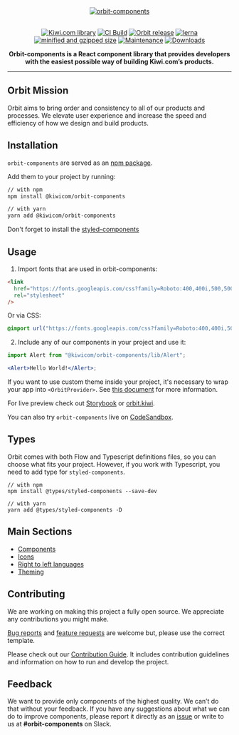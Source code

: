 <div align="center">
  <a href="https://orbit.kiwi" target="_blank">
    <img alt="orbit-components" src="https://images.kiwi.com/common/orbit-logo-full.png" srcset="https://images.kiwi.com/common/orbit-logo-full@2x.png 2x" />
  </a>
</div>

<br />

<div align="center">

[![Kiwi.com library](https://img.shields.io/badge/Kiwi.com-library-00A991?style=flat-square)](https://code.kiwi.com) [![CI Build](https://img.shields.io/github/actions/workflow/status/kiwicom/orbit/test.yml?branch=master&style=flat-square)](https://github.com/kiwicom/orbit/actions/workflows/test.yml) [![Orbit release](https://img.shields.io/github/package-json/v/kiwicom/orbit?filename=packages%2Forbit-components%2Fpackage.json&style=flat-square)](https://github.com/kiwicom/orbit/blob/master/packages/orbit-components/package.json#L3) [![lerna](https://img.shields.io/badge/maintained%20with-lerna-cc00ff.svg?style=flat-square)](https://lerna.js.org/) [![minified and gzipped size](https://img.shields.io/bundlephobia/minzip/@kiwicom/orbit-components@latest?style=flat-square)](https://bundlephobia.com/package/@kiwicom/orbit-components) [![Maintenance](https://img.shields.io/npms-io/maintenance-score/@kiwicom/orbit-components?style=flat-square)](https://github.com/kiwicom/orbit) [![Downloads](https://img.shields.io/npm/dm/@kiwicom/orbit-components?style=flat-square)](https://www.npmjs.com/package/@kiwicom/orbit-components)

<strong>Orbit-components is a React component library that provides developers with the easiest possible way of building Kiwi.com’s products.</strong>

</div>

---

## Orbit Mission

Orbit aims to bring order and consistency to all of our products and processes. We elevate user experience and increase the speed and efficiency of how we design and build products.

## Installation

`orbit-components` are served as an [npm package](https://www.npmjs.com/package/@kiwicom/orbit-components).

Add them to your project by running:

```bash
// with npm
npm install @kiwicom/orbit-components

// with yarn
yarn add @kiwicom/orbit-components
```

Don't forget to install the [styled-components](https://github.com/styled-components/styled-components/)

## Usage

1. Import fonts that are used in orbit-components:

```html
<link
  href="https://fonts.googleapis.com/css?family=Roboto:400,400i,500,500i,700"
  rel="stylesheet"
/>
```

Or via CSS:

```css
@import url("https://fonts.googleapis.com/css?family=Roboto:400,400i,500,500i,700");
```

2. Include any of our components in your project and use it:

```jsx
import Alert from "@kiwicom/orbit-components/lib/Alert";

<Alert>Hello World!</Alert>;
```

If you want to use custom theme inside your project, it's necessary to wrap your app into `<OrbitProvider>`. See [this document](https://github.com/kiwicom/orbit/tree/master/packages/orbit-components/src/OrbitProvider/README.md) for more information.

For live preview check out [Storybook](https://kiwicom.github.io/orbit/) or [orbit.kiwi](https://orbit.kiwi).

You can also try `orbit-components` live on [CodeSandbox](https://codesandbox.io/s/github/designkiwicom/orbit-sandbox).

## Types

Orbit comes with both Flow and Typescript definitions files, so you can choose what fits your project. However, if you work with Typescript, you need to add type for `styled-components`.

```
// with npm
npm install @types/styled-components --save-dev

// with yarn
yarn add @types/styled-components -D
```

## Main Sections

- [Components](https://github.com/kiwicom/orbit/tree/master/packages/orbit-components/src/)
- [Icons](https://github.com/kiwicom/orbit/tree/master/packages/orbit-components/src/Icon/README.md)
- [Right to left languages](https://github.com/kiwicom/orbit/tree/master/packages/orbit-components/src/utils/rtl/README.md)
- [Theming](https://github.com/kiwicom/orbit/blob/master/.github/theming.md)

## Contributing

We are working on making this project a fully open source. We appreciate any contributions you might make.

[Bug reports](https://github.com/kiwicom/orbit/issues/new?template=bug_report.md) and [feature requests](https://github.com/kiwicom/orbit/issues/new?template=feature_request.md) are welcome but, please use the correct template.

Please check out our [Contribution Guide](https://github.com/kiwicom/orbit/tree/master/.github/contribution/README.md). It includes contribution guidelines and information on how to run and develop the project.

## Feedback

We want to provide only components of the highest quality. We can’t do that without your feedback. If you have any suggestions about what we can do to improve components, please report it directly as an [issue](https://github.com/kiwicom/orbit/issues/new/choose) or write to us at **#orbit-components** on Slack.
